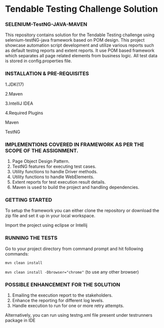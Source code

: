 
# Tendable Testing Challenge Solution

### SELENIUM-TestNG-JAVA-MAVEN

This repository contains solution for the Tendable Testing challenge using selenium-testNG-java framework based on POM design.
This project showcase automation script development and utilize various reports such as default testng reports and extent reports.
It use POM based framework which separates all page related elements from business logic.
All test data is stored in config.properties file.


### INSTALLATION & PRE-REQUISITES

1.JDK(17)

2.Maven

3.IntelliJ IDEA

4.Required Plugins

  Maven
   
  TestNG

### IMPLEMENTIONS COVERED IN FRAMEWORK AS PER THE SCOPE OF THE ASSIGNMENT.

1. Page Object Design Pattern.
2. TestNG features for executing test cases.
3. Utility functions to handle Driver methods.
4. Utility functions to handle WebElements.
5. Extent reports for test execution result details.
6. Maven is used to build the project and handling dependencies.


### GETTING STARTED

To setup the framework you can either clone the repository or download the zip file and set it up in your local workspace.

Import the project using eclipse or Intellij

### RUNNING THE TESTS

Go to your project directory from command prompt and hit following commands:

`mvn clean install`

`mvn clean install -Dbrowser="chrome"` (to use any other browser)

### POSSIBLE ENHANCEMENT FOR THE SOLUTION

1. Emailing the execution report to the stakeholders.
2. Enhance the reporting for different log levels.
3. Handle execution to run for one or more retry attempts.
   

Alternatively, you can run using testng.xml file present under testrunners package in IDE

